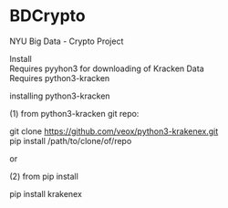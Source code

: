 # BDCrypto
NYU Big Data - Crypto Project  

Install  
  Requires pyyhon3 for downloading of Kracken Data  
  Requires python3-kracken  
  
  installing python3-kracken  
  
  (1) from python3-kracken git repo: 
  
   git clone https://github.com/veox/python3-krakenex.git  
   pip install /path/to/clone/of/repo  

  or  
 
 (2) from pip install  
  
  pip install krakenex  
 
   
  
